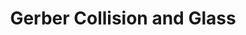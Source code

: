 ---
title: "Gerber Collision and Glass"
url: /tulsa/gerber-collision-and-glass/
shop: Autowerkstatt
---